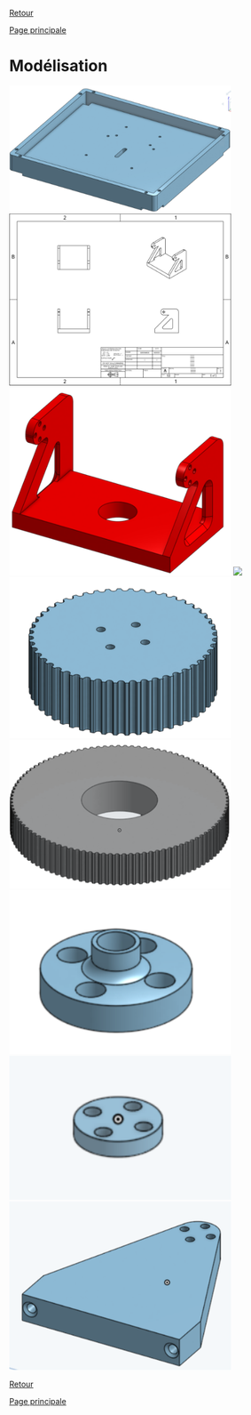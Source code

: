 [Retour](partie_mécanique.md)

[Page principale](README.md)

<h1>Modélisation</h1>

<img src="Images/Plateau_PV.png" width="400">

<img src="Images/Dessin_Tenue_Plateau.png" width="400">
<img src="Images/Tenue_Plateau.png" width="400">

<img src="Images/Bloque_lumière.png" width="400">

<img src="Images/Engrenage_50.png" width="400">
<img src="Images/Engrenage_100.png" width="400">

<img src="Images/Tenue_moteur.png" width="400">
<img src="Images/Tenue_moteur_2.png" width="400">

<img src="Images/Support.png" width="400">

[Retour](partie_mécanique.md)

[Page principale](README.md)
